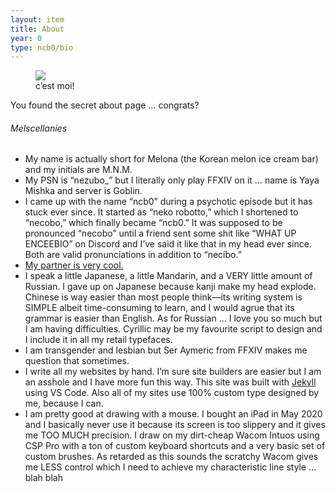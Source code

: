 ```yaml
---
layout: item
title: About
year: 0
type: ncb0/bio
---
```


<figure class="float right">
  <img src="{{ site.baseurl }}/assets/img/mel2.png">
  <figcaption>
    c’est moi!
  </figcaption>
</figure>

You found the secret about page … congrats?

###### Melscellanies
- My name is actually short for Melona (the Korean melon ice cream bar) and my initials are M.N.M.
- My PSN is “nezubo_” but I literally only play FFXIV on it … name is Yaya Mishka and server is Goblin.
- I came up with the name “ncb0” during a psychotic episode but it has stuck ever since. It started as “neko robotto,” which I shortened to “necobo,” which finally became “ncb0.” It was supposed to be pronounced “necobo” until a friend sent some shit like “WHAT UP ENCEEBIO” on Discord and I’ve said it like that in my head ever since. Both are valid pronunciations in addition to “necíbo.”
- [My partner is very cool.](https://twitter.com/matushkasobak)
- I speak a little Japanese, a little Mandarin, and a VERY little amount of Russian. I gave up on Japanese because kanji make my head explode. Chinese is way easier than most people think—its writing system is SIMPLE albeit time-consuming to learn, and I would agrue that its grammar is easier than English. As for Russian … I love you so much but I am having difficulties. Cyrillic may be my favourite script to design and I include it in all my retail typefaces.
- I am transgender and lesbian but Ser Aymeric from FFXIV makes me question that sometimes.
- I write all my websites by hand. I’m sure site builders are easier but I am an asshole and I have more fun this way. This site was built with [Jekyll](http://jekyllrb.com) using VS Code. Also all of my sites use 100% custom type designed by me, because I can.
- I am pretty good at drawing with a mouse. I bought an iPad in May 2020 and I basically never use it because its screen is too slippery and it gives me TOO MUCH precision. I draw on my dirt-cheap Wacom Intuos using CSP Pro with a ton of custom keyboard shortcuts and a very basic set of custom brushes. As retarded as this sounds the scratchy Wacom gives me LESS control which I need to achieve my characteristic line style … blah blah